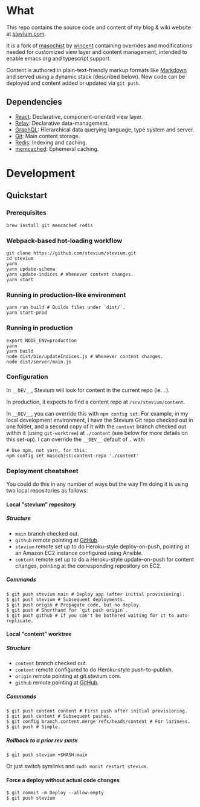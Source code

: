 # What

This repo contains the source code and content of my blog & wiki website at [stevium.com](stevium.com).

It is a fork of [masochist](https://github.com/wincent/masochist) by [wincent](https://github.com/wincent/) containing overrides and modifications needed for customized view layer and content management, intended to enable emacs org and typescript support.

Content is authored in plain-text-friendly markup formats like [Markdown] and
served using a dynamic stack (described below). New code can be deployed and
content added or updated via `git push`.

## Dependencies

- [React]: Declarative, component-oriented view layer.
- [Relay]: Declarative data-management.
- [GraphQL]: Hierarchical data querying language, type system and server.
- [Git]: Main content storage.
- [Redis]: Indexing and caching.
- [memcached]: Ephemeral caching.

# Development

## Quickstart

### Prerequisites

```
brew install git memcached redis
```

### Webpack-based hot-loading workflow

```
git clone https://github.com/stevium/stevium.git
cd stevium
yarn
yarn update-schema
yarn update-indices # Whenever content changes.
yarn start
```

### Running in production-like environment

```
yarn run build # Builds files under `dist/`.
yarn start-prod
```

### Running in production

```
export NODE_ENV=production
yarn
yarn build
node dist/bin/updateIndices.js # Whenever content changes.
node dist/server/main.js
```

### Configuration

In `__DEV__`, Stevium will look for content in the current repo (ie. `.`).

In production, it expects to find a content repo at `/srv/stevium/content`.

In `__DEV__`, you can override this with `npm config set`. For example, in my local development environment, I have the Stevium Git repo checked out in one folder, and a second copy of it with the `content` branch checked out within it (using `git-worktree`) at `./content` (see below for more details on this set-up). I can override the `__DEV__` default of `.` with:

```
# Use npm, not yarn, for this:
npm config set masochist:content-repo './content'
```

### Deployment cheatsheet

You could do this in any number of ways but the way I'm doing it is using two local repositories as follows:

#### Local "stevium" repository

##### Structure

* `main` branch checked out.
* `github` remote pointing at [GitHub](https://github.com/stevium/stevium).
* `stevium` remote set up to do Heroku-style deploy-on-push, pointing at an Amazon EC2 instance configured using Ansible.
* `content` remote set up to do a Heroku-style update-on-push for content changes, pointing at the corresponding repository on EC2.

##### Commands

```
$ git push stevium main # Deploy app (after initial provisioning).
$ git push stevium # Subsequent deployments.
$ git push origin # Propagate code, but no deploy.
$ git push # Shorthand for `git push origin`.
$ git push github # If you can't be bothered waiting for it to auto-replicate.
```

#### Local "content" worktree

##### Structure

* `content` branch checked out.
* `content` remote configured to do Heroku-style push-to-publish.
* `origin` remote pointing at git.stevium.com.
* `github` remote pointing at [GitHub](https://github.com/stevium/stevuim).

##### Commands

```
$ git push content content # First push after initial provisioning.
$ git push content # Subsequent pushes.
$ git config branch.content.merge refs/heads/content # For laziness.
$ git push # Simple.
```

##### Rollback to a prior rev `$HASH`

```
$ git push stevium +$HASH:main
```

Or just switch symlinks and `sudo monit restart stevium`.

#### Force a deploy without actual code changes

```
$ git commit -m Deploy --allow-empty
$ git push stevium
```

[Git]: https://git-scm.com/
[GraphQL]: http://graphql.org/
[Markdown]: https://en.wikipedia.org/wiki/Markdown
[Marked 2]: http://marked2app.com/
[memcached]: http://memcached.org/
[React]: http://facebook.github.io/react/
[Redis]: http://redis.io/
[Relay]: http://facebook.github.io/relay/
[Vim]: https://github.com/vim/vim
[wincent.com]: https://wincent.com
